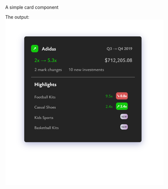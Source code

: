 A simple card component

The output:
<br>
<img src="./Output.png" alt="Shows information regarding Adidas's quarterly financial performance" title="Card Component">
